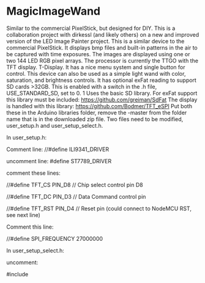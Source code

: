 # MagicImageWand
Similar to the commercial PixelStick, but designed for DIY.
This is a collaboration project with dirkessl (and likely others) on a new and improved version of the LED Image Painter project.
This is a similar device to the commercial PixelStick. It displays bmp files and built-in patterns in the air to be captured with time exposures.
The images are displayed using one or two 144 LED RGB pixel arrays.
The processor is currently the TTGO with the TFT display. T-Display.
It has a nice menu system and single button for control.
This device can also be used as a simple light wand with color, saturation, and brightness controls.
It has optional exFat reading to support SD cards >32GB. This is enabled with a switch in the .h file, USE_STANDARD_SD, set to 0. 1 Uses the basic SD library.
For exFat support this library must be included: https://github.com/greiman/SdFat
The display is handled with this library: https://github.com/Bodmer/TFT_eSPI
Put both these in the Arduino libraries folder, remove the -master from the folder name that is in the downloaded zip file.
Two files need to be modified, user_setup.h and user_setup_select.h.

<p>In user_setup.h:
<p>Comment line: //#define ILI9341_DRIVER
<p>uncomment line: #define ST7789_DRIVER  
<p>comment these lines:
<p>//#define TFT_CS   PIN_D8  // Chip select control pin D8
<p>//#define TFT_DC   PIN_D3  // Data Command control pin
<p>//#define TFT_RST  PIN_D4  // Reset pin (could connect to NodeMCU RST, see next line)
<p>Comment this line:
<p>//#define SPI_FREQUENCY  27000000

<p>In user_setup_select.h:
<p>uncomment:
<p>#include <User_Setups/Setup135_ST7789.h>
